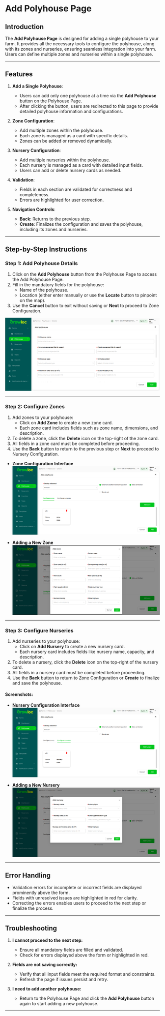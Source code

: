 # Add Polyhouse Page

## Introduction

The **Add Polyhouse Page** is designed for adding a single polyhouse to your farm. It provides all the necessary tools to configure the polyhouse, along with its zones and nurseries, ensuring seamless integration into your farm. Users can define multiple zones and nurseries within a single polyhouse.

---

## Features

1. **Add a Single Polyhouse**:

   - Users can add only one polyhouse at a time via the **Add Polyhouse** button on the Polyhouse Page.
   - After clicking the button, users are redirected to this page to provide detailed polyhouse information and configurations.

2. **Zone Configuration**:

   - Add multiple zones within the polyhouse.
   - Each zone is managed as a card with specific details.
   - Zones can be added or removed dynamically.

3. **Nursery Configuration**:

   - Add multiple nurseries within the polyhouse.
   - Each nursery is managed as a card with detailed input fields.
   - Users can add or delete nursery cards as needed.

4. **Validation**:

   - Fields in each section are validated for correctness and completeness.
   - Errors are highlighted for user correction.

5. **Navigation Controls**:
   - **Back**: Returns to the previous step.
   - **Create**: Finalizes the configuration and saves the polyhouse, including its zones and nurseries.

---

## Step-by-Step Instructions

### Step 1: Add Polyhouse Details

1. Click on the **Add Polyhouse** button from the Polyhouse Page to access the Add Polyhouse Page.
2. Fill in the mandatory fields for the polyhouse:
   - Name of the polyhouse.
   - Location (either enter manually or use the **Locate** button to pinpoint on the map).
3. Use the **Cancel** button to exit without saving or **Next** to proceed to Zone Configuration.

![Polyhouse Details Form](./polyhouseAttachment/addPolyhouse/addPolyhouseForm.png)

---

### Step 2: Configure Zones

1. Add zones to your polyhouse:
   - Click on **Add Zone** to create a new zone card.
   - Each zone card includes fields such as zone name, dimensions, and description.
2. To delete a zone, click the **Delete** icon on the top-right of the zone card.
3. All fields in a zone card must be completed before proceeding.
4. Use the **Back** button to return to the previous step or **Next** to proceed to Nursery Configuration.

- **Zone Configuration Interface**
  ![Zone Configuration Interface](./polyhouseAttachment/addPolyhouse/zoneCard.png)

- **Adding a New Zone**  
  ![Add New Zone](./polyhouseAttachment/addPolyhouse/addZoneModal.png)

---

### Step 3: Configure Nurseries

1. Add nurseries to your polyhouse:
   - Click on **Add Nursery** to create a new nursery card.
   - Each nursery card includes fields like nursery name, capacity, and description.
2. To delete a nursery, click the **Delete** icon on the top-right of the nursery card.
3. All fields in a nursery card must be completed before proceeding.
4. Use the **Back** button to return to Zone Configuration or **Create** to finalize and save the polyhouse.

#### Screenshots:

- **Nursery Configuration Interface**  
  ![Nursery Configuration Interface](./polyhouseAttachment/addPolyhouse/nurseryCard.png)

- **Adding a New Nursery**  
  ![Add New Nursery](./polyhouseAttachment/addPolyhouse/nurseryModal.png)

---

## Error Handling

- Validation errors for incomplete or incorrect fields are displayed prominently above the form.
- Fields with unresolved issues are highlighted in red for clarity.
- Correcting the errors enables users to proceed to the next step or finalize the process.

---

## Troubleshooting

1. **I cannot proceed to the next step:**

   - Ensure all mandatory fields are filled and validated.
   - Check for errors displayed above the form or highlighted in red.

2. **Fields are not saving correctly:**

   - Verify that all input fields meet the required format and constraints.
   - Refresh the page if issues persist and retry.

3. **I need to add another polyhouse:**
   - Return to the Polyhouse Page and click the **Add Polyhouse** button again to start adding a new polyhouse.

---
